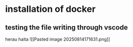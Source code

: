 # installation of docker

## testing the file writing through vscode
herau haita
![[Pasted image 20250814171631.png]]